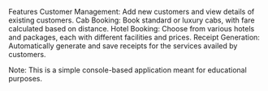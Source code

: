 Features
Customer Management: Add new customers and view details of existing customers.
Cab Booking: Book standard or luxury cabs, with fare calculated based on distance.
Hotel Booking: Choose from various hotels and packages, each with different facilities and prices.
Receipt Generation: Automatically generate and save receipts for the services availed by customers.

Note: This is a simple console-based application meant for educational purposes.
